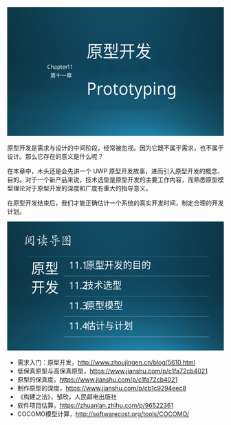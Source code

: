 


<img src="img/Slide1.SVG" height=300/>

原型开发是需求与设计的中间阶段，经常被忽视。因为它既不属于需求，也不属于设计。那么它存在的意义是什么呢？

在本章中，木头还是会先讲一个 UWP 原型开发故事，进而引入原型开发的概念、目的。对于一个新产品来说，技术选型是原型开发的主要工作内容，而熟悉原型模型理论对于原型开发的深度和广度有重大的指导意义。

在原型开发结束后，我们才能正确估计一个系统的真实开发时间，制定合理的开发计划。


<img src="img/Slide2.SVG" height=300/>



- 需求入门：原型开发，http://www.zhoujingen.cn/blog/5610.html
- 低保真原型与高保真原型，https://www.jianshu.com/p/c1fa72cb4021
- 原型的保真度，https://www.jianshu.com/p/c1fa72cb4021
- 制作原型的深度，https://www.jianshu.com/p/cb1c9294eec8
- 《构建之法》，邹欣，人民邮电出版社
- 软件项目估算，https://zhuanlan.zhihu.com/p/96522361
- COCOMO模型计算，http://softwarecost.org/tools/COCOMO/
